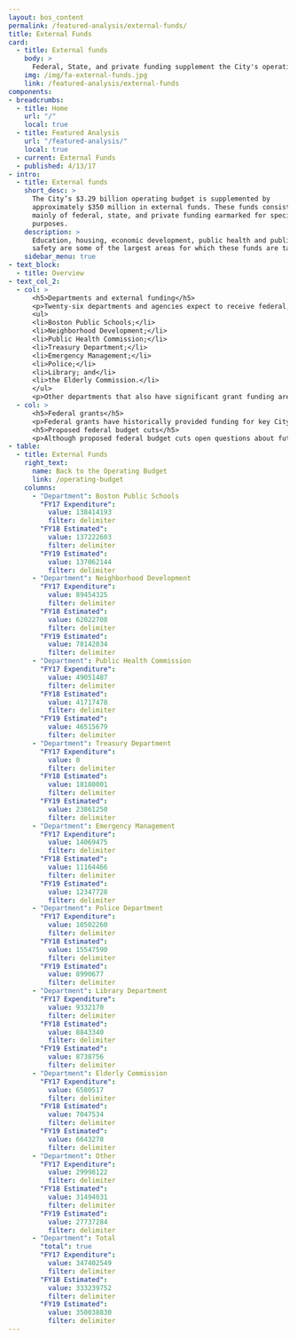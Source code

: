 ```yaml
---
layout: bos_content
permalink: /featured-analysis/external-funds/
title: External Funds
card: 
  - title: External funds
    body: >
      Federal, State, and private funding supplement the City's operating budget.
    img: /img/fa-external-funds.jpg
    link: /featured-analysis/external-funds
components:
- breadcrumbs:
  - title: Home
    url: "/"
    local: true
  - title: Featured Analysis
    url: "/featured-analysis/"
    local: true
  - current: External Funds
  - published: 4/13/17
- intro:
  - title: External funds
    short_desc: >
      The City’s $3.29 billion operating budget is supplemented by 
      approximately $350 million in external funds. These funds consist 
      mainly of federal, state, and private funding earmarked for specific 
      purposes. 
    description: >
      Education, housing, economic development, public health and public 
      safety are some of the largest areas for which these funds are targeted.
    sidebar_menu: true
- text_block:
  - title: Overview
- text_col_2:
  - col: >
      <h5>Departments and external funding</h5>
      <p>Twenty-six departments and agencies expect to receive federal, state or other forms of external funding in FY19. Over 92% of the City’s external funds are found in eight of those twenty-six departments. These eight departments are:</p>
      <ul>
      <li>Boston Public Schools;</li>
      <li>Neighborhood Development;</li>
      <li>Public Health Commission;</li>
      <li>Treasury Department;</li>
      <li>Emergency Management;</li>
      <li>Police;</li>
      <li>Library; and</li>
      <li>the Elderly Commission.</li>
      </ul>
      <p>Other departments that also have significant grant funding are the Office of Economic Development and the Fire Department. Descriptions and amounts of grants by department can be found on department pages.</p>
  - col: >
      <h5>Federal grants</h5>
      <p>Federal grants have historically provided funding for key City priorities for education, community development, and services for seniors. Boston Public Schools, the Department of Neighborhood Development (DND), and the Elderly Commission have been the traditional recipients of recurring entitlement grants provided by the federal government.</p>
      <h5>Proposed federal budget cuts</h5>
      <p>Although proposed federal budget cuts open questions about future levels of funding for Community Development Block Grant (CDBG) and HOME Investment Partnership, this budget assumes that DND will continue to receive these recurring federal entitlement grants, which provide funding for a variety of neighborhood development activities. The City will advocate that these critical programs are maintained in the federal budget. Other sources of federal funding received by the City are used to address diverse needs and/or creative approaches for homeland security, community policing and housing support for the homeless.</p>
- table:
  - title: External Funds
    right_text: 
      name: Back to the Operating Budget
      link: /operating-budget
    columns: 
      - "Department": Boston Public Schools
        "FY17 Expenditure": 
          value: 138414193
          filter: delimiter
        "FY18 Estimated":
          value: 137222603
          filter: delimiter
        "FY19 Estimated":
          value: 137062144
          filter: delimiter
      - "Department": Neighborhood Development
        "FY17 Expenditure": 
          value: 89454325
          filter: delimiter
        "FY18 Estimated":
          value: 62022708
          filter: delimiter
        "FY19 Estimated":
          value: 78142034
          filter: delimiter
      - "Department": Public Health Commission
        "FY17 Expenditure": 
          value: 49051487
          filter: delimiter
        "FY18 Estimated":
          value: 41717478
          filter: delimiter
        "FY19 Estimated":
          value: 46515679
          filter: delimiter
      - "Department": Treasury Department
        "FY17 Expenditure": 
          value: 0
          filter: delimiter
        "FY18 Estimated":
          value: 18180001
          filter: delimiter
        "FY19 Estimated":
          value: 23861250
          filter: delimiter
      - "Department": Emergency Management
        "FY17 Expenditure": 
          value: 14069475
          filter: delimiter
        "FY18 Estimated":
          value: 11164466
          filter: delimiter
        "FY19 Estimated":
          value: 12347728
          filter: delimiter
      - "Department": Police Department
        "FY17 Expenditure": 
          value: 10502260
          filter: delimiter
        "FY18 Estimated":
          value: 15547590
          filter: delimiter
        "FY19 Estimated":
          value: 8990677
          filter: delimiter
      - "Department": Library Department
        "FY17 Expenditure": 
          value: 9332170
          filter: delimiter
        "FY18 Estimated":
          value: 8843340
          filter: delimiter
        "FY19 Estimated":
          value: 8738756
          filter: delimiter
      - "Department": Elderly Commission
        "FY17 Expenditure": 
          value: 6580517
          filter: delimiter
        "FY18 Estimated":
          value: 7047534
          filter: delimiter
        "FY19 Estimated":
          value: 6643278
          filter: delimiter
      - "Department": Other
        "FY17 Expenditure": 
          value: 29998122
          filter: delimiter
        "FY18 Estimated":
          value: 31494031
          filter: delimiter
        "FY19 Estimated":
          value: 27737284
          filter: delimiter
      - "Department": Total
        "total": true
        "FY17 Expenditure": 
          value: 347402549
          filter: delimiter
        "FY18 Estimated":
          value: 333239752
          filter: delimiter
        "FY19 Estimated":
          value: 350038830
          filter: delimiter
---
```

